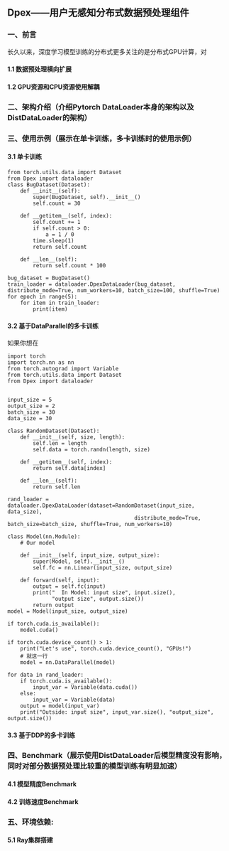 ## Dpex——用户无感知分布式数据预处理组件
### 一、前言

长久以来，深度学习模型训练的分布式更多关注的是分布式GPU计算，对

#### 1.1 数据预处理横向扩展
#### 1.2 GPU资源和CPU资源使用解耦
### 二、架构介绍（介绍Pytorch DataLoader本身的架构以及DistDataLoader的架构）

### 三、使用示例（展示在单卡训练，多卡训练时的使用示例）
#### 3.1 单卡训练
    from torch.utils.data import Dataset
    from Dpex import dataloader
    class BugDataset(Dataset):
        def __init__(self):
            super(BugDataset, self).__init__()
            self.count = 30

        def __getitem__(self, index):
            self.count += 1
            if self.count > 0:
                a = 1 / 0
            time.sleep(1)
            return self.count

        def __len__(self):
            return self.count * 100

    bug_dataset = BugDataset()
    train_loader = dataloader.DpexDataLoader(bug_dataset, distribute_mode=True, num_workers=10, batch_size=100, shuffle=True)
    for epoch in range(5):
        for item in train_loader:
            print(item)
#### 3.2 基于DataParallel的多卡训练
如果你想在

    import torch
    import torch.nn as nn
    from torch.autograd import Variable
    from torch.utils.data import Dataset
    from Dpex import dataloader
    
    
    input_size = 5
    output_size = 2
    batch_size = 30
    data_size = 30
    
    class RandomDataset(Dataset):
        def __init__(self, size, length):
            self.len = length
            self.data = torch.randn(length, size)
    
        def __getitem__(self, index):
            return self.data[index]
    
        def __len__(self):
            return self.len
    
    rand_loader = dataloader.DpexDataLoader(dataset=RandomDataset(input_size, data_size),
                                            distribute_mode=True, batch_size=batch_size, shuffle=True, num_workers=10)
    
    class Model(nn.Module):
        # Our model
    
        def __init__(self, input_size, output_size):
            super(Model, self).__init__()
            self.fc = nn.Linear(input_size, output_size)
    
        def forward(self, input):
            output = self.fc(input)
            print("  In Model: input size", input.size(),
                  "output size", output.size())
            return output
    model = Model(input_size, output_size)
    
    if torch.cuda.is_available():
        model.cuda()
    
    if torch.cuda.device_count() > 1:
        print("Let's use", torch.cuda.device_count(), "GPUs!")
        # 就这一行
        model = nn.DataParallel(model)
    
    for data in rand_loader:
        if torch.cuda.is_available():
            input_var = Variable(data.cuda())
        else:
            input_var = Variable(data)
        output = model(input_var)
        print("Outside: input size", input_var.size(), "output_size", output.size())

#### 3.3 基于DDP的多卡训练
### 四、Benchmark（展示使用DistDataLoader后模型精度没有影响，同时对部分数据预处理比较重的模型训练有明显加速）
#### 4.1 模型精度Benchmark

#### 4.2 训练速度Benchmark
### 五、环境依赖:
#### 5.1 Ray集群搭建



